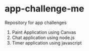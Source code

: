 # app-challenge-me
Repository for app challenges

1. Paint Application using Canvas
2. Chat application using node.js
3. Timer application using javascript
